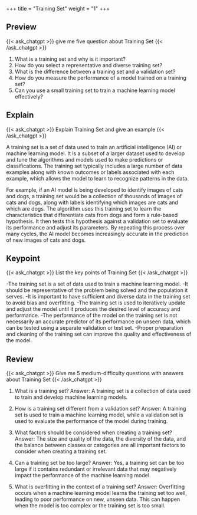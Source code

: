+++
title = "Training Set"
weight = "1"
+++
## Preview
{{< ask_chatgpt >}}
give me five question about Training Set
{{< /ask_chatgpt >}}

1. What is a training set and why is it important?
2. How do you select a representative and diverse training set?
3. What is the difference between a training set and a validation set?
4. How do you measure the performance of a model trained on a training set?
5. Can you use a small training set to train a machine learning model effectively?   

## Explain
{{< ask_chatgpt >}}
Explain Training Set and give an example
{{< /ask_chatgpt >}}

A training set is a set of data used to train an artificial intelligence (AI) or machine learning model. It is a subset of a larger dataset used to develop and tune the algorithms and models used to make predictions or classifications. The training set typically includes a large number of data examples along with known outcomes or labels associated with each example, which allows the model to learn to recognize patterns in the data.

For example, if an AI model is being developed to identify images of cats and dogs, a training set would be a collection of thousands of images of cats and dogs, along with labels identifying which images are cats and which are dogs. The algorithm uses this training set to learn the characteristics that differentiate cats from dogs and form a rule-based hypothesis. It then tests this hypothesis against a validation set to evaluate its performance and adjust its parameters. By repeating this process over many cycles, the AI model becomes increasingly accurate in the prediction of new images of cats and dogs.   

## Keypoint
{{< ask_chatgpt >}}
List the key points of Training Set
{{< /ask_chatgpt >}}

-The training set is a set of data used to train a machine learning model.
-It should be representative of the problem being solved and the population it serves.
-It is important to have sufficient and diverse data in the training set to avoid bias and overfitting.
-The training set is used to iteratively update and adjust the model until it produces the desired level of accuracy and performance.
-The performance of the model on the training set is not necessarily an accurate predictor of its performance on unseen data, which can be tested using a separate validation or test set.
-Proper preparation and cleaning of the training set can improve the quality and effectiveness of the model.   

## Review
{{< ask_chatgpt >}}
Give me 5 medium-difficulty questions with answers about Training Set
{{< /ask_chatgpt >}}

1. What is a training set?
Answer: A training set is a collection of data used to train and develop machine learning models.

2. How is a training set different from a validation set?
Answer: A training set is used to train a machine learning model, while a validation set is used to evaluate the performance of the model during training.

3. What factors should be considered when creating a training set?
Answer: The size and quality of the data, the diversity of the data, and the balance between classes or categories are all important factors to consider when creating a training set.

4. Can a training set be too large?
Answer: Yes, a training set can be too large if it contains redundant or irrelevant data that may negatively impact the performance of the machine learning model.

5. What is overfitting in the context of a training set?
Answer: Overfitting occurs when a machine learning model learns the training set too well, leading to poor performance on new, unseen data. This can happen when the model is too complex or the training set is too small.   

